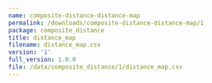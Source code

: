 ```yaml
---
name: composite-distance-distance-map
permalink: /downloads/composite-distance-distance-map/1
package: composite_distance
title: distance_map
filename: distance_map.csv
version: '1'
full_version: 1.0.0
file: /data/composite_distance/1/distance_map.csv
---
```

